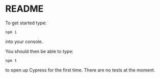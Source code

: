# README

To get started type:

`npm i`

into your console.

You should then be able to type:

`npm t`

to open up Cypress for the first time. There are no tests at the moment.
